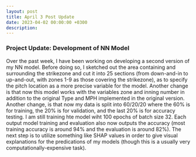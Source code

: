 ```yaml
---
layout: post
title: April 3 Post Update
date: 2023-04-02 00:00:00 +0300
description: 
---
```


### Project Update: Development of NN Model 

Over the past week, I have been working on developing a second version of my NN model. Before doing so, I sketched out the area containing and surrounding the strikezone and cut it into 25 sections (from down-and-in to up-and-out, with zones 1-9 as those covering the strikezone), as to specify the pitch location as a more precise variable for the model. Another change is that now this model works with the variables zone and inning number in addition to the original Type and MPH implemented in the original version. Another change, is that now my data is split into 60/20/20 where the 60% is for training, the 20% is for validation, and the last 20% is for accuracy testing. I am still training hte model wiht 100 epochs of batch size 32. Each output model training and evaluation also now outputs the accuracy (most training accuracy is around 94% and the evaluation is around 82%). The next step is to utilize something like SHAP values in order to give visual explanations for the predications of my models (though this is a usually very computationally-expensive task).  
